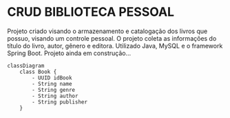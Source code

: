 # CRUD BIBLIOTECA PESSOAL
Projeto criado visando o armazenamento e catalogação dos livros que possuo, visando um controle pessoal. O projeto coleta as informações do título do livro, autor, gênero e editora.
Utilizado Java, MySQL e o framework Spring Boot.
Projeto ainda em construção...

```mermaid
classDiagram
    class Book {
        - UUID idBook
        - String name
        - String genre
        - String author
        - String publisher
    }
